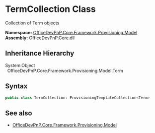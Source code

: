 # TermCollection Class
 Collection of Term objects   

**Namespace:** [OfficeDevPnP.Core.Framework.Provisioning.Model](OfficeDevPnP.Core.Framework.Provisioning.Model.md)  
**Assembly:** OfficeDevPnP.Core.dll  
## Inheritance Hierarchy
System.Object  
&ensp;OfficeDevPnP.Core.Framework.Provisioning.Model.Term  
## Syntax
```C#
public class TermCollection: ProvisioningTemplateCollection<Term>
```
## See also
- [OfficeDevPnP.Core.Framework.Provisioning.Model](OfficeDevPnP.Core.Framework.Provisioning.Model.md)
